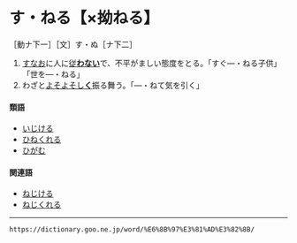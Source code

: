 # す・ねる【×拗ねる】

［動ナ下一］［文］す・ぬ［ナ下二］
1. [すなお](すなお（素直）)に人に[従**わない**](したがう（従う／随う／順う／遵う）)で、不平がましい態度をとる。「すぐ―・ねる子供」「世を―・ねる」
2. わざと[よそよそし**く**](よそよそしい（余所余所しい）)振る舞う。「―・ねて気を引く」
    

#### 類語

-   [いじける](https://dictionary.goo.ne.jp/word/%E3%81%84%E3%81%98%E3%81%91%E3%82%8B/#jn-11208)
-   [ひねくれる](https://dictionary.goo.ne.jp/word/%E6%8D%BB%E3%81%8F%E3%82%8C%E3%82%8B/#jn-186560)
-   [ひがむ](https://dictionary.goo.ne.jp/word/%E5%83%BB%E3%82%80/#jn-183492)

#### 関連語

-   [ねじける](https://dictionary.goo.ne.jp/word/%E6%8B%97%E3%81%91%E3%82%8B_%28%E3%81%AD%E3%81%98%E3%81%91%E3%82%8B%29/#jn-170021)
-   [ねじくれる](https://dictionary.goo.ne.jp/word/%E6%8D%A9%E3%81%98%E3%81%8F%E3%82%8C%E3%82%8B/#jn-170015)

---
`https://dictionary.goo.ne.jp/word/%E6%8B%97%E3%81%AD%E3%82%8B/`